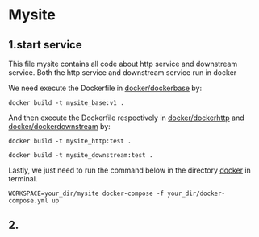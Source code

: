# Mysite
## 1.start service
This file mysite contains all code about http service and downstream service.
Both the http service and downstream service run in docker

We need execute the Dockerfile in
 <a href="docker/dockerbase">docker/dockerbase</a> by:

`docker build -t mysite_base:v1 .`

And then execute the Dockerfile respectively in 
<a href="docker/dockerhttp">docker/dockerhttp</a> and
<a href="docker/dockerdownstream">docker/dockerdownstream</a>
by:

`docker build -t mysite_http:test .`

`docker build -t mysite_downstream:test .`

Lastly, we just need to run the command below in the directory
<a href="docker">docker</a> in terminal.

`WORKSPACE=your_dir/mysite docker-compose -f your_dir/docker-compose.yml up`

## 2.